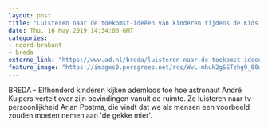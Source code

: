 ```yaml
---
layout: post
title: "Luisteren naar de toekomst-ideëen van kinderen tijdens de Kids Klimaat Experience in Breda"
date: Thu, 16 May 2019 14:34:00 GMT
categories: 
- noord-brabant 
- breda 
externe_link: "https://www.ad.nl/breda/luisteren-naar-de-toekomst-ideeen-van-kinderen-tijdens-de-kids-klimaat-experience-in-breda~a44de7a3/"
feature_image: "https://images0.persgroep.net/rcs/WvL-mhuk2gSETzhg9_00udFPdkA/diocontent/148513484/_fitwidth/400/?appId=21791a8992982cd8da851550a453bd7f&quality=0.7"
---
```


BREDA - Elfhonderd kinderen kijken ademloos toe hoe astronaut André Kuipers vertelt over zijn bevindingen vanuit de ruimte. Ze luisteren naar tv-persoonlijkheid Arjan Postma, die vindt dat we als mensen een voorbeeld zouden moeten nemen aan 'de gekke mier'.

